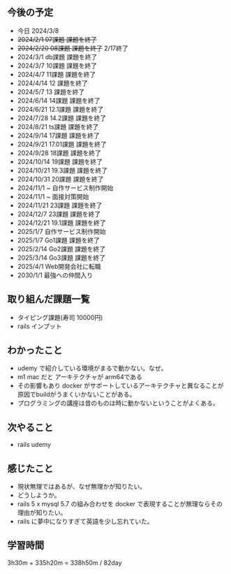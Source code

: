 ## 今後の予定
- 今日 2024/3/8
- ~~2024/2/1 07課題 課題を終了~~
- ~~2024/2/20 08課題 課題を終了~~ 2/17終了
- 2024/3/1 db課題 課題を終了 
- 2024/3/7 10課題 課題を終了
- 2024/4/7 11課題 課題を終了
- 2024/4/14 12 課題を終了
- 2024/5/7 13 課題を終了
- 2024/6/14 14課題 課題を終了
- 2024/6/21 12.1課題 課題を終了
- 2024/7/28 14.2課題 課題を終了
- 2024/8/21 ts課題 課題を終了
- 2024/9/14 17課題 課題を終了
- 2024/9/21 17.01課題 課題を終了
- 2024/9/28 18課題 課題を終了
- 2024/10/14 19課題 課題を終了
- 2024/10/21 19.3課題 課題を終了
- 2024/10/31 20課題 課題を終了
- 2024/11/1 ~ 自作サービス制作開始
- 2024/11/1 ~ 面接対策開始
- 2024/11/21 23課題 課題を終了
- 2024/12/7 23課題 課題を終了
- 2024/12/21 19.1課題 課題を終了
- 2025/1/7 自作サービス制作開始
- 2025/1/7 Go1課題 課題を終了
- 2025/2/14 Go2課題 課題を終了
- 2025/3/14 Go3課題 課題を終了
- 2025/4/1 Web開発会社に転職
- 2030/1/1 最強への仲間入り

## 取り組んだ課題一覧
- タイピング課題(寿司 10000円)
- rails インプット
## わかったこと
- udemy で紹介している環境がまるで動かない。なぜ。
- m1 mac だと アーキテクチャが arm64である
- その影響もあり docker がサポートしているアーキテクチャと異なることが原因でbuildがうまくいかないことがある。
- プログラミングの講座は昔のものは時に動かないということがよくある。
## 次やること
- rails udemy
## 感じたこと
- 現状無理ではあるが、なぜ無理かが知りたい。
- どうしようか。
- rails 5 x mysql 5.7 の組み合わせを docker で表現することが無理ならその理由が知りたい。
- rails に夢中になりすぎて英語を少し忘れていた。
## 学習時間
3h30m + 335h20m 
= 338h50m / 82day
